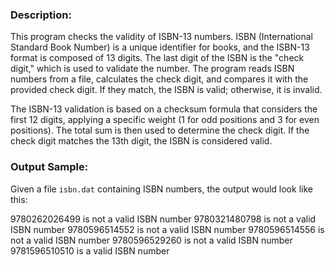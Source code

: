 ### Description:

This program checks the validity of ISBN-13 numbers. ISBN (International Standard Book Number) is a unique identifier for books, and the ISBN-13 format is composed of 13 digits. The last digit of the ISBN is the "check digit," which is used to validate the number. The program reads ISBN numbers from a file, calculates the check digit, and compares it with the provided check digit. If they match, the ISBN is valid; otherwise, it is invalid.

The ISBN-13 validation is based on a checksum formula that considers the first 12 digits, applying a specific weight (1 for odd positions and 3 for even positions). The total sum is then used to determine the check digit. If the check digit matches the 13th digit, the ISBN is considered valid.

### Output Sample:

Given a file `isbn.dat` containing ISBN numbers, the output would look like this:

9780262026499 is not a valid ISBN number 9780321480798 is not a valid ISBN number 9780596514552 is not a valid ISBN number 9780596514556 is not a valid ISBN number 9780596529260 is not a valid ISBN number 9781596510510 is a valid ISBN number
